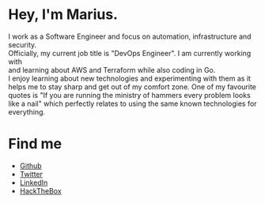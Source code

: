 # Hey, I'm Marius.

I work as a Software Engineer and focus on automation, infrastructure and security.\
Officially, my current job title is "DevOps Engineer". I am currently working with\
and learning about AWS and Terraform while also coding in Go. \
I enjoy learning about new technologies and experimenting with them as it helps me 
to stay sharp and get out of my comfort zone. One of my favourite quotes is "If you are
running the ministry of hammers every problem looks like a nail" which perfectly relates to
using the same known technologies for everything.




# Find me

* [Github][Github]
* [Twitter][Twitter]
* [LinkedIn][linkedIn]
* [HackTheBox][HTB]

[Github]: https://github.com/mariuskimmina
[Twitter]: https://twitter.com/MariusKimmina
[LinkedIn]: https://www.linkedin.com/in/marius-kimmina/
[HTB]: https://app.hackthebox.com/profile/36525
